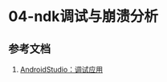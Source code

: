 # 04-ndk调试与崩溃分析

## 参考文档

1. [AndroidStudio：调试应用](https://developer.android.com/studio/debug?hl=zh-cn)
